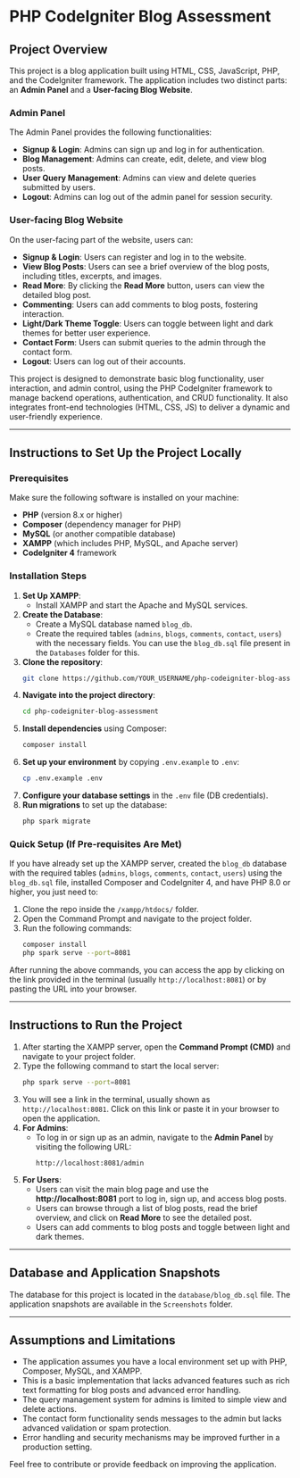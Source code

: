 # PHP CodeIgniter Blog Assessment

## Project Overview
This project is a blog application built using HTML, CSS, JavaScript, PHP, and the CodeIgniter framework. The application includes two distinct parts: an **Admin Panel** and a **User-facing Blog Website**.

### Admin Panel
The Admin Panel provides the following functionalities:
- **Signup & Login**: Admins can sign up and log in for authentication.
- **Blog Management**: Admins can create, edit, delete, and view blog posts.
- **User Query Management**: Admins can view and delete queries submitted by users.
- **Logout**: Admins can log out of the admin panel for session security.

### User-facing Blog Website
On the user-facing part of the website, users can:
- **Signup & Login**: Users can register and log in to the website.
- **View Blog Posts**: Users can see a brief overview of the blog posts, including titles, excerpts, and images.
- **Read More**: By clicking the **Read More** button, users can view the detailed blog post.
- **Commenting**: Users can add comments to blog posts, fostering interaction.
- **Light/Dark Theme Toggle**: Users can toggle between light and dark themes for better user experience.
- **Contact Form**: Users can submit queries to the admin through the contact form.
- **Logout**: Users can log out of their accounts.

This project is designed to demonstrate basic blog functionality, user interaction, and admin control, using the PHP CodeIgniter framework to manage backend operations, authentication, and CRUD functionality. It also integrates front-end technologies (HTML, CSS, JS) to deliver a dynamic and user-friendly experience.

---

## Instructions to Set Up the Project Locally

### Prerequisites
Make sure the following software is installed on your machine:
- **PHP** (version 8.x or higher)
- **Composer** (dependency manager for PHP)
- **MySQL** (or another compatible database)
- **XAMPP** (which includes PHP, MySQL, and Apache server)
- **CodeIgniter 4** framework

### Installation Steps
1. **Set Up XAMPP**:
   - Install XAMPP and start the Apache and MySQL services.
2. **Create the Database**:
   - Create a MySQL database named `blog_db`.
   - Create the required tables (`admins`, `blogs`, `comments`, `contact`, `users`) with the necessary fields. You can use the `blog_db.sql` file present in the `Databases` folder for this.
3. **Clone the repository**:
    ```bash
    git clone https://github.com/YOUR_USERNAME/php-codeigniter-blog-assessment.git
    ```
4. **Navigate into the project directory**:
    ```bash
    cd php-codeigniter-blog-assessment
    ```
5. **Install dependencies** using Composer:
    ```bash
    composer install
    ```
6. **Set up your environment** by copying `.env.example` to `.env`:
    ```bash
    cp .env.example .env
    ```
7. **Configure your database settings** in the `.env` file (DB credentials).
8. **Run migrations** to set up the database:
    ```bash
    php spark migrate
    ```

### Quick Setup (If Pre-requisites Are Met)
If you have already set up the XAMPP server, created the `blog_db` database with the required tables (`admins`, `blogs`, `comments`, `contact`, `users`) using the `blog_db.sql` file, installed Composer and CodeIgniter 4, and have PHP 8.0 or higher, you just need to:

1. Clone the repo inside the `/xampp/htdocs/` folder.
2. Open the Command Prompt and navigate to the project folder.
3. Run the following commands:
    ```bash
    composer install
    php spark serve --port=8081
    ```

After running the above commands, you can access the app by clicking on the link provided in the terminal (usually `http://localhost:8081`) or by pasting the URL into your browser.

---

## Instructions to Run the Project

1. After starting the XAMPP server, open the **Command Prompt (CMD)** and navigate to your project folder.
2. Type the following command to start the local server:
    ```bash
    php spark serve --port=8081
    ```
3. You will see a link in the terminal, usually shown as `http://localhost:8081`. Click on this link or paste it in your browser to open the application.
4. **For Admins**:
    - To log in or sign up as an admin, navigate to the **Admin Panel** by visiting the following URL:
      ```http
      http://localhost:8081/admin
      ```
5. **For Users**:
    - Users can visit the main blog page and use the **http://localhost:8081** port to log in, sign up, and access blog posts.
    - Users can browse through a list of blog posts, read the brief overview, and click on **Read More** to see the detailed post.
    - Users can add comments to blog posts and toggle between light and dark themes.

---

## Database and Application Snapshots

The database for this project is located in the `database/blog_db.sql` file. The application snapshots are available in the `Screenshots` folder.

---

## Assumptions and Limitations
- The application assumes you have a local environment set up with PHP, Composer, MySQL, and XAMPP.
- This is a basic implementation that lacks advanced features such as rich text formatting for blog posts and advanced error handling.
- The query management system for admins is limited to simple view and delete actions.
- The contact form functionality sends messages to the admin but lacks advanced validation or spam protection.
- Error handling and security mechanisms may be improved further in a production setting.

Feel free to contribute or provide feedback on improving the application.
